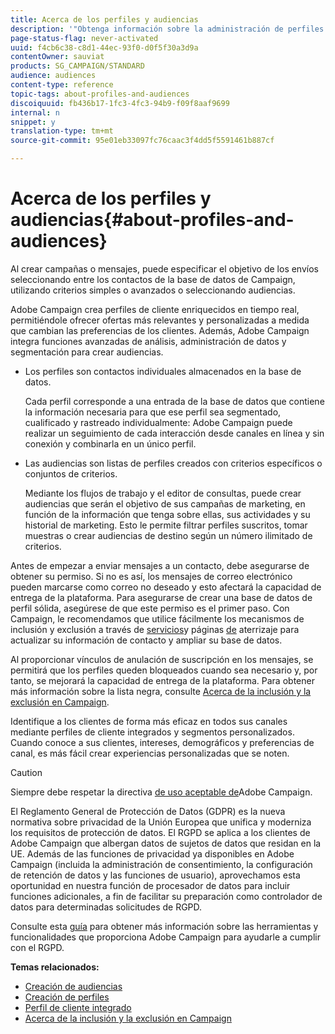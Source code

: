 ```yaml
---
title: Acerca de los perfiles y audiencias
description: '"Obtenga información sobre la administración de perfiles y audiencias en Adobe Campaign: definir poblaciones objetivo, seleccionar audiencias, filtrar destinatarios, recopilar datos y actualizar perfiles".'
page-status-flag: never-activated
uuid: f4cb6c38-c8d1-44ec-93f0-d0f5f30a3d9a
contentOwner: sauviat
products: SG_CAMPAIGN/STANDARD
audience: audiences
content-type: reference
topic-tags: about-profiles-and-audiences
discoiquuid: fb436b17-1fc3-4fc3-94b9-f09f8aaf9699
internal: n
snippet: y
translation-type: tm+mt
source-git-commit: 95e01eb33097fc76caac3f4dd5f5591461b887cf

---
```



# Acerca de los perfiles y audiencias{#about-profiles-and-audiences}

Al crear campañas o mensajes, puede especificar el objetivo de los envíos seleccionando entre los contactos de la base de datos de Campaign, utilizando criterios simples o avanzados o seleccionando audiencias.

Adobe Campaign crea perfiles de cliente enriquecidos en tiempo real, permitiéndole ofrecer ofertas más relevantes y personalizadas a medida que cambian las preferencias de los clientes. Además, Adobe Campaign integra funciones avanzadas de análisis, administración de datos y segmentación para crear audiencias.

* Los perfiles son contactos individuales almacenados en la base de datos.

   Cada perfil corresponde a una entrada de la base de datos que contiene la información necesaria para que ese perfil sea segmentado, cualificado y rastreado individualmente: Adobe Campaign puede realizar un seguimiento de cada interacción desde canales en línea y sin conexión y combinarla en un único perfil.

* Las audiencias son listas de perfiles creados con criterios específicos o conjuntos de criterios.

   Mediante los flujos de trabajo y el editor de consultas, puede crear audiencias que serán el objetivo de sus campañas de marketing, en función de la información que tenga sobre ellas, sus actividades y su historial de marketing. Esto le permite filtrar perfiles suscritos, tomar muestras o crear audiencias de destino según un número ilimitado de criterios.

Antes de empezar a enviar mensajes a un contacto, debe asegurarse de obtener su permiso. Si no es así, los mensajes de correo electrónico pueden marcarse como correo no deseado y esto afectará la capacidad de entrega de la plataforma. Para asegurarse de crear una base de datos de perfil sólida, asegúrese de que este permiso es el primer paso. Con Campaign, le recomendamos que utilice fácilmente los mecanismos de inclusión y exclusión a través de [servicios](../../audiences/using/creating-a-service.md)y páginas [de](../../channels/using/getting-started-with-landing-pages.md) aterrizaje para actualizar su información de contacto y ampliar su base de datos.

Al proporcionar vínculos de anulación de suscripción en los mensajes, se permitirá que los perfiles queden bloqueados cuando sea necesario y, por tanto, se mejorará la capacidad de entrega de la plataforma. Para obtener más información sobre la lista negra, consulte [Acerca de la inclusión y la exclusión en Campaign](../../audiences/using/about-opt-in-and-opt-out-in-campaign.md).

Identifique a los clientes de forma más eficaz en todos sus canales mediante perfiles de cliente integrados y segmentos personalizados. Cuando conoce a sus clientes, intereses, demográficos y preferencias de canal, es más fácil crear experiencias personalizadas que se noten.

>[!CAUTION]
>
>Siempre debe respetar la directiva [de uso aceptable de](http://www.adobe.com/legal/terms/aup.html)Adobe Campaign.

El Reglamento General de Protección de Datos (GDPR) es la nueva normativa sobre privacidad de la Unión Europea que unifica y moderniza los requisitos de protección de datos. El RGPD se aplica a los clientes de Adobe Campaign que albergan datos de sujetos de datos que residan en la UE. Además de las funciones de privacidad ya disponibles en Adobe Campaign (incluida la administración de consentimiento, la configuración de retención de datos y las funciones de usuario), aprovechamos esta oportunidad en nuestra función de procesador de datos para incluir funciones adicionales, a fin de facilitar su preparación como controlador de datos para determinadas solicitudes de RGPD.

Consulte esta [guía](https://docs.campaign.adobe.com/doc/standard/getting_started/en/ACS_GDPR.html) para obtener más información sobre las herramientas y funcionalidades que proporciona Adobe Campaign para ayudarle a cumplir con el RGPD.

**Temas relacionados:**

* [Creación de audiencias](../../audiences/using/creating-audiences.md)
* [Creación de perfiles](../../audiences/using/creating-profiles.md)
* [Perfil de cliente integrado](../../audiences/using/integrated-customer-profile.md)
* [Acerca de la inclusión y la exclusión en Campaign](../../audiences/using/about-opt-in-and-opt-out-in-campaign.md)

